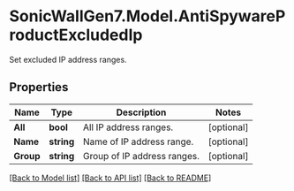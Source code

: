 # SonicWallGen7.Model.AntiSpywareProductExcludedIp
Set excluded IP address ranges.

## Properties

Name | Type | Description | Notes
------------ | ------------- | ------------- | -------------
**All** | **bool** | All IP address ranges. | [optional] 
**Name** | **string** | Name of IP address range. | [optional] 
**Group** | **string** | Group of IP address ranges. | [optional] 

[[Back to Model list]](../README.md#documentation-for-models) [[Back to API list]](../README.md#documentation-for-api-endpoints) [[Back to README]](../README.md)

